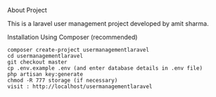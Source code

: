 About Project

This is a laravel user management project developed by amit sharma.

Installation
Using Composer (recommended)

    composer create-project usermanagementlaravel
    cd usermanagementlaravel
    git checkout master
    cp .env.example .env (and enter database details in .env file)
    php artisan key:generate
    chmod -R 777 storage (if necessary)
    visit : http://localhost/usermanagementlaravel
